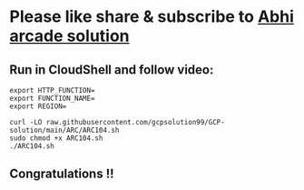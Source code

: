 # Please like share & subscribe to [Abhi arcade solution](http://www.youtube.com/@Abhi_Arcade_Solution)

## Run in CloudShell and follow video:

```
export HTTP_FUNCTION=
export FUNCTION_NAME=
export REGION=
```

```
curl -LO raw.githubusercontent.com/gcpsolution99/GCP-solution/main/ARC/ARC104.sh
sudo chmod +x ARC104.sh
./ARC104.sh
```

## Congratulations !!
